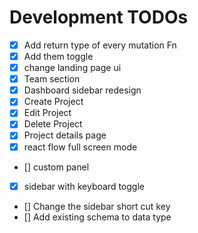 # Development TODOs

- [x] Add return type of every mutation Fn
- [x] Add them toggle
- [x] change landing page ui
- [x] Team section
- [x] Dashboard sidebar redesign
- [x] Create Project
- [x] Edit Project
- [x] Delete Project
- [x] Project details page
- [x] react flow full screen mode
- [] custom panel
- [x] sidebar with keyboard toggle
- [] Change the sidebar short cut key
- [] Add existing schema to data type

